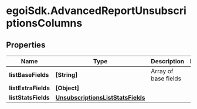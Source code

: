 # egoiSdk.AdvancedReportUnsubscriptionsColumns

## Properties
Name | Type | Description | Notes
------------ | ------------- | ------------- | -------------
**listBaseFields** | **[String]** | Array of base fields | 
**listExtraFields** | **[Object]** |  | 
**listStatsFields** | [**UnsubscriptionsListStatsFields**](UnsubscriptionsListStatsFields.md) |  | 


